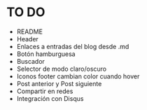 # TO DO

- README
- Header
- Enlaces a entradas del blog desde .md
- Botón hamburguesa
- Buscador
- Selector de modo claro/oscuro
- Iconos footer cambian color cuando hover
- Post anterior y Post siguiente
- Compartir en redes
- Integración con Disqus
